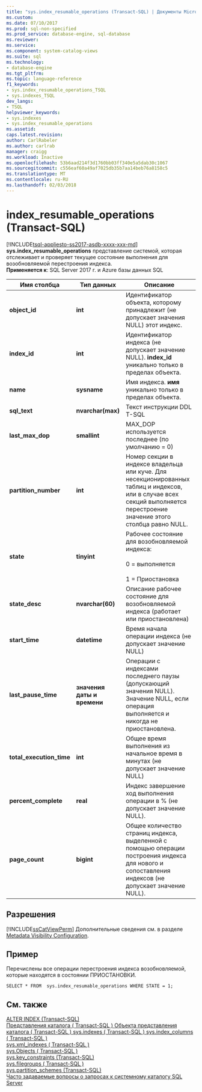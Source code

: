 ```yaml
---
title: "sys.index_resumable_operations (Transact-SQL) | Документы Microsoft"
ms.custom: 
ms.date: 07/10/2017
ms.prod: sql-non-specified
ms.prod_service: database-engine, sql-database
ms.reviewer: 
ms.service: 
ms.component: system-catalog-views
ms.suite: sql
ms.technology:
- database-engine
ms.tgt_pltfrm: 
ms.topic: language-reference
f1_keywords:
- sys.index_resumable_operations_TSQL
- sys.indexes_TSQL
dev_langs:
- TSQL
helpviewer_keywords:
- sys.indexes
- sys.index_resumable_operations
ms.assetid: 
caps.latest.revision: 
author: CarlRabeler
ms.author: carlrab
manager: craigg
ms.workload: Inactive
ms.openlocfilehash: 53b6aad214f3d1760bb03ff340e5a5dab30c1067
ms.sourcegitcommit: c556eaf60a49af7025db35b7aa14beb76a8158c5
ms.translationtype: MT
ms.contentlocale: ru-RU
ms.lasthandoff: 02/03/2018
---
```

# <a name="indexresumableoperations-transact-sql"></a>index_resumable_operations (Transact-SQL)
[!INCLUDE[tsql-appliesto-ss2017-asdb-xxxx-xxx-md](../../includes/tsql-appliesto-ss2017-asdb-xxxx-xxx-md.md)]
**sys.index_resumable_operations** представление системой, которая отслеживает и проверяет текущее состояние выполнения для возобновляемой перестроения индекса.  
**Применяется к**: SQL Server 2017 г. и Azure базы данных SQL 
  
|Имя столбца|Тип данных|Описание|  
|-----------------|---------------|-----------------|  
|**object_id**|**int**|Идентификатор объекта, которому принадлежит (не допускает значения NULL) этот индекс.|  
|**index_id**|**int**|Идентификатор индекса (не допускает значение NULL). **index_id** уникально только в пределах объекта.|
|**name**|**sysname**|Имя индекса. **имя** уникально только в пределах объекта.|  
|**sql_text**|**nvarchar(max)**|Текст инструкции DDL T-SQL|
|**last_max_dop**|**smallint**|MAX_DOP используется последнее (по умолчанию = 0)|
|**partition_number**|**int**|Номер секции в индексе владельца или куче. Для несекционированных таблиц и индексов, или в случае всех секций выполняется перестроение значение этого столбца равно NULL.|
|**state**|**tinyint**|Рабочее состояние для возобновляемой индекса:<br /><br />0 = выполняется<br /><br />1 = Приостановка|
|**state_desc**|**nvarchar(60)**|Описание рабочее состояние для возобновляемой индекса (работает или приостановлена)|  
|**start_time**|**datetime**|Время начала операции индекса (не допускает значение NULL)|
|**last_pause_time**|**значения даты и времени**| Операции с индексами последнего паузы (допускающий значения NULL). Значение NULL, если операция выполняется и никогда не приостановлена.|
|**total_execution_time**|**int**|Общее время выполнения из начальное время в минутах (не допускает значение NULL)|
|**percent_complete**|**real**|Индекс завершение ход выполнения операции в % (не допускает значение NULL).|
|**page_count**|**bigint**|Общее количество страниц индекса, выделенной с помощью операции построения индекса для нового и сопоставления индексов (не допускает значение NULL). 

## <a name="permissions"></a>Разрешения  
 [!INCLUDE[ssCatViewPerm](../../includes/sscatviewperm-md.md)] Дополнительные сведения см. в разделе [Metadata Visibility Configuration](../../relational-databases/security/metadata-visibility-configuration.md).  
   
## <a name="example"></a>Пример  
 Перечислены все операции перестроения индекса возобновляемой, которые находятся в состоянии ПРИОСТАНОВКИ. 
  
```  
SELECT * FROM  sys.index_resumable_operations WHERE STATE = 1;  
```  
  
## <a name="see-also"></a>См. также 
 [ALTER INDEX (Transact-SQL)](../../t-sql/statements/alter-index-transact-sql.md)    
 [Представления каталога &#40; Transact-SQL &#41; ](catalog-views-transact-sql.md) [Объекта представления каталога &#40; Transact-SQL &#41; ](object-catalog-views-transact-sql.md) [sys.indexes &#40; Transact-SQL &#41; ](sys-xml-indexes-transact-sql.md) [sys.index_columns &#40; Transact-SQL &#41;](sys-index-columns-transact-sql.md)   
 [sys.xml_indexes &#40; Transact-SQL &#41;](sys-xml-indexes-transact-sql.md)   
 [sys.Objects &#40; Transact-SQL &#41;](sys-index-columns-transact-sql.md)   
 [sys.key_constraints &#40;Transact-SQL&#41;](sys-key-constraints-transact-sql.md)   
 [sys.filegroups &#40; Transact-SQL &#41;](sys-filegroups-transact-sql.md)   
 [sys.partition_schemes &#40;Transact-SQL&#41;](sys-partition-schemes-transact-sql.md)   
 [Часто задаваемые вопросы о запросах к системному каталогу SQL Server](querying-the-sql-server-system-catalog-faq.md)   
  
